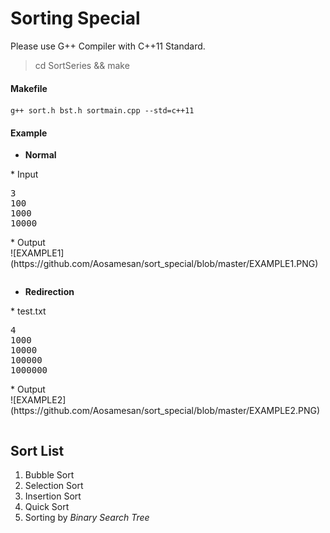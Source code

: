 # Sorting Special
Please use G++ Compiler with C++11 Standard.

> cd SortSeries && make

#### Makefile
```
g++ sort.h bst.h sortmain.cpp --std=c++11
```

#### Example

* **Normal**
<table>
<tr>
* Input
<pre>
3
100
1000
10000</pre>
* Output
<div>
![EXAMPLE1](https://github.com/Aosamesan/sort_special/blob/master/EXAMPLE1.PNG)
</div>
</tr>
</table>

* **Redirection**
<table>
<tr>
* test.txt
<pre>
4
1000
10000
100000
1000000</pre>
* Output
<div>
![EXAMPLE2](https://github.com/Aosamesan/sort_special/blob/master/EXAMPLE2.PNG)
</div>
</tr>
</table>

## Sort List
1. Bubble Sort
2. Selection Sort
3. Insertion Sort
4. Quick Sort
5. Sorting by *Binary Search Tree*
